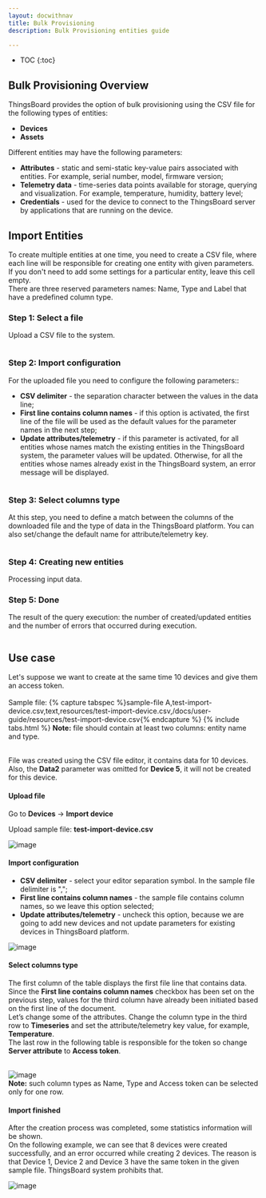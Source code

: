 ```yaml
---
layout: docwithnav
title: Bulk Provisioning
description: Bulk Provisioning entities guide

---
```


* TOC
{:toc}

## Bulk Provisioning Overview

ThingsBoard provides the option of bulk provisioning using the CSV file for the following types of entities:
 
 - **Devices** 
 - **Assets**


Different entities may have the following parameters:

 - **Attributes** - static and semi-static key-value pairs associated with entities. For example, serial number, model, firmware version;
 - **Telemetry data** - time-series data points available for storage, querying and visualization. For example, temperature, humidity, battery level;
 - **Credentials** - used for the device to connect to the ThingsBoard server by applications that are running on the device.
   
## Import Entities

To create multiple entities at one time, you need to create a CSV file, where each line will be responsible for creating one entity with given parameters. <br/>
If you don't need to add some settings for a particular entity, leave this cell empty.<br/> 
There are three reserved parameters names: Name, Type and Label that have a predefined column type.

### Step 1: Select a file

Upload a CSV file to the system. 

<img data-gifffer="/images/user-guide/bull-provisioning/bulk-provision-step-1.gif" />

### Step 2: Import configuration

For the uploaded file you need to configure the following parameters::

 - **CSV delimiter** - the separation character between the values in the data line;
 - **First line contains column names** - if this option is activated, the first line of the file will be used as the default values for the parameter names in the next step;
 - **Update attributes/telemetry** -  if this parameter is activated, for all entities whose names match the existing entities in the ThingsBoard system, the parameter values will be updated. Otherwise, for all the entities whose names already exist in the ThingsBoard system, an error message will be displayed.
 
<img data-gifffer="/images/user-guide/bull-provisioning/bulk-provision-step-2.gif" /> 

### Step 3: Select columns type

At this step, you need to define a match between the columns of the downloaded file and the type of data in the ThingsBoard platform. You can also set/change the default name for attribute/telemetry key. 

<img data-gifffer="/images/user-guide/bull-provisioning/bulk-provision-step-3.gif" />  

### Step 4: Creating new entities

Processing input data.

### Step 5: Done
  
The result of the query execution: the number of created/updated entities and the number of errors that occurred during execution.

<img data-gifffer="/images/user-guide/bull-provisioning/bulk-provision-step-5.gif" />


## Use case

Let's suppose we want to create at the same time 10 devices and give them an access token.<br/><br/>
Sample file:
{% capture tabspec %}sample-file
A,test-import-device.csv,text,resources/test-import-device.csv,/docs/user-guide/resources/test-import-device.csv{% endcapture %} 
{% include tabs.html %}
**Note:** file should contain at least two columns: entity name and type.<br/>

<br/>File was created using the CSV file editor, it contains data for 10 devices. Also, the **Data2** parameter was omitted for **Device 5**, it will not be created for this device.

####  Upload file

Go to **Devices** -> **Import device**

Upload sample file: **test-import-device.csv**

![image](/images/user-guide/bull-provisioning/import-device-select-file.png)

####  Import configuration 

 - **CSV delimiter** - select your editor separation symbol. In the sample file delimiter is ",";
 - **First line contains column names** - the sample file contains column names, so we leave this option selected;
 - **Update attributes/telemetry** - uncheck this option, because we are going to add new devices and not update parameters for existing devices in ThingsBoard platform.
 
![image](/images/user-guide/bull-provisioning/import-device-config.png)

####  Select columns type

The first column of the table displays the first file line that contains data.<br/>
Since the **First line contains column names** checkbox has been set on the previous step, values for the third column have already been initiated based on the first line of the document.<br/>
Let’s change some of the attributes. Change the column type in the third row to **Timeseries** and set the attribute/telemetry key value, for example, **Temperature**.<br/>
The last row in the following table is responsible for the token so change **Server attribute** to **Access token**. <br/><br/>

![image](/images/user-guide/bull-provisioning/import-device-column-type.png)<br/>
**Note:** such column types as Name, Type and Access token can be selected only for one row. 

####  Import finished

After the creation process was completed, some statistics information will be shown.<br/>
On the following example, we can see that 8 devices were created successfully, and an error occurred while creating 2 devices. The reason is that Device 1, Device 2 and Device 3 have the same token in the given sample file. ThingsBoard system prohibits that.

![image](/images/user-guide/bull-provisioning/import-device-info-created.png)<br/>

